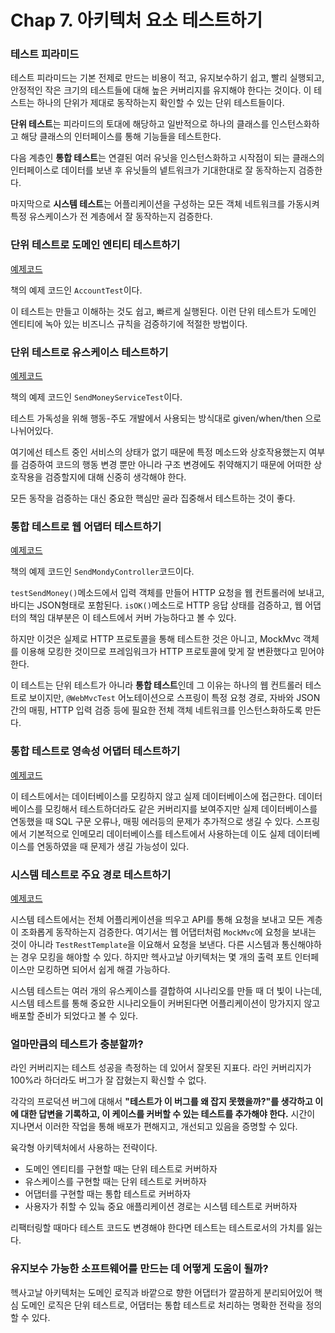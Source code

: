 # Chap 7. 아키텍처 요소 테스트하기



### 테스트 피라미드

테스트 피라미드는 기본 전제로 만드는 비용이 적고, 유지보수하기 쉽고, 빨리 실행되고, 안정적인 작은 크기의 테스트들에 대해 높은 커버리지를 유지해야 한다는 것이다. 이 테스트는 하나의 단위가 제대로 동작하는지 확인할 수 있는 단위 테스트들이다.

**단위 테스트**는 피라미드의 토대에 해당하고 일반적으로 하나의 클래스를 인스턴스화하고 해당 클래스의 인터페이스를 통해 기능들을 테스트한다.

다음 계층인 **통합 테스트**는 연결된 여러 유닛을 인스턴스화하고 시작점이 되는 클래스의 인터페이스로 데이터를 보낸 후 유닛들의 넽트워크가 기대한대로 잘 동작하는지 검증한다.

마지막으로 **시스템 테스트**는 어플리케이션을 구성하는 모든 객체 네트워크를 가동시켜 특정 유스케이스가 전 계층에서 잘 동작하는지 검증한다.



### 단위 테스트로 도메인 엔티티 테스트하기

[예제코드](https://github.com/wikibook/clean-architecture/blob/main/src/test/java/io/reflectoring/buckpal/account/application/domain/AccountTest.java)

책의 예제 코드인 `AccountTest`이다.

이 테스트는 만들고 이해하는 것도 쉽고, 빠르게 실행된다. 이런 단위 테스트가 도메인 엔티티에 녹아 있는 비즈니스 규칙을 검증하기에 적절한 방법이다.



### 단위 테스트로 유스케이스 테스트하기

[예제코드](https://github.com/wikibook/clean-architecture/blob/main/src/test/java/io/reflectoring/buckpal/account/application/service/SendMoneyServiceTest.java)

책의 예제 코드인 `SendMoneyServiceTest`이다.

테스트 가독성을 위해 행동-주도 개발에서 사용되는 방식대로 given/when/then 으로 나뉘어있다.

여기에선 테스트 중인 서비스의 상태가 없기 때문에 특정 메소드와 상호작용했는지 여부를 검증하여 코드의 행동 변경 뿐만 아니라 구조 변경에도 취약해지기 때문에 어떠한 상호작용을 검증할지에 대해 신중히 생각해야 한다.

모든 동작을 검증하는 대신 중요한 핵심만 골라 집중해서 테스트하는 것이 좋다.



### 통합 테스트로 웹 어댑터 테스트하기

[예제코드](https://github.com/wikibook/clean-architecture/blob/main/src/test/java/io/reflectoring/buckpal/account/adapter/in/web/SendMoneyControllerTest.java)

책의 예제 코드인 `SendMondyController`코드이다.

`testSendMoney()`메소드에서 입력 객체를 만들어 HTTP 요청을 웹 컨트롤러에 보내고, 바디는 JSON형태로 포함된다. `isOK()`메소드로 HTTP 응답 상태를 검증하고, 웹 어댑터의 책임 대부분은 이 테스트에서 커버 가능하다고 볼 수 있다.

하지만 이것은 실제로 HTTP 프로토콜을 통해 테스트한 것은 아니고, MockMvc 객체를 이용해 모킹한 것이므로 프레임워크가 HTTP 프로토콜에 맞게 잘 변환했다고 믿어야한다.

이 테스트는 단위 테스트가 아니라 **통합 테스트**인데 그 이유는 하나의 웹 컨트롤러 테스트로 보이지만, `@WebMvcTest` 어노테이션으로 스프링이 특정 요청 경로, 자바와 JSON 간의 매핑, HTTP 입력 검증 등에 필요한 전체 객체 네트워크를 인스턴스화하도록 만든다.



### 통합 테스트로 영속성 어댑터 테스트하기

[예제코드](https://github.com/wikibook/clean-architecture/blob/main/src/test/java/io/reflectoring/buckpal/account/adapter/out/persistence/AccountPersistenceAdapterTest.java)

이 테스트에서는 데이터베이스를 모킹하지 않고 실제 데이터베이스에 접근한다. 데이터베이스를 모킹해서 테스트하더라도 같은 커버리지를 보여주지만 실제 데이터베이스를 연동했을 때 SQL 구문 오류나, 매핑 에러등의 문제가 추가적으로 생길 수 있다. 스프링에서 기본적으로 인메모리 데이터베이스를 테스트에서 사용하는데 이도 실제 데이터베이스를 연동하였을 때 문제가 생길 가능성이 있다.



### 시스템 테스트로 주요 경로 테스트하기

[예제코드](https://github.com/wikibook/clean-architecture/blob/main/src/test/java/io/reflectoring/buckpal/SendMoneySystemTest.java)

시스템 테스트에서는 전체 어플리케이션을 띄우고 API를 통해 요청을 보내고 모든 계층이 조화롭게 동작하는지 검증한다. 여기서는 웹 어댑터처럼 `MockMvc`에 요청을 보내는 것이 아니라 `TestRestTemplate`을 이요해서 요청을 보낸다. 다른 시스템과 통신해야하는 경우 모킹을 해야할 수 있다. 하지만 헥사고날 아키텍처는 몇 개의 출력 포트 인터페이스만 모킹하면 되어서 쉽게 해결 가능하다.

시스템 테스트는 여러 개의 유스케이스를 결합하여 시나리오를 만들 때 더 빛이 나는데, 시스템 테스트를 통해 중요한  시나리오들이 커버된다면 어플리케이션이 망가지지 않고 배포할 준비가 되었다고 볼 수 있다.



### 얼마만큼의 테스트가 충분할까?

라인 커버리지는 테스트 성공을 측정하는 데 있어서 잘못된 지표다. 라인 커버리지가 100%라 하더라도 버그가 잘 잡혔는지 확신할 수 없다.

각각의 프로덕션 버그에 대해서 **"테스트가 이 버그를 왜 잡지 못했을까?"를 생각하고 이에 대한 답변을 기록하고, 이 케이스를 커버할 수 있는 테스트를 추가해야 한다.** 시간이 지나면서 이러한 작업을 통해 배포가 편해지고, 개선되고 있음을 증명할 수 있다.

육각형 아키텍처에서 사용하는 전략이다.

- 도메인 엔티티를 구현할 때는 단위 테스트로 커버하자
- 유스케이스를 구현할 때는 단위 테스트로 커버하자
- 어댑터를 구현할 때는 통합 테스트로 커버하자
- 사용자가 취할 수 있늨 중요 애플리케이션 경로는 시스템 테스트로 커버하자

리팩터링할 때마다 테스트 코드도 변경해야 한다면 테스트는 테스트로서의 가치를 잃는다.



### 유지보수 가능한 소프트웨어를 만드는 데 어떻게 도움이 될까?

헥사고날 아키텍처는 도메인 로직과 바깥으로 향한 어댑터가 깔끔하게 분리되어있어 핵심 도메인 로직은 단위 테스트로, 어댑터는 통합 테스트로 처리하는 명확한 전락을 정의할 수 있다.